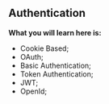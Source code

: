 ## Authentication

**What you will learn here is:**

- Cookie Based;
- OAuth;
- Basic Authentication;
- Token Authentication;
- JWT;
- OpenId;
